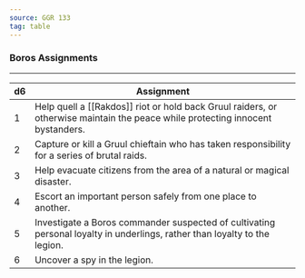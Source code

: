 ```yaml
---
source: GGR 133
tag: table
---
```


### Boros Assignments
---
|d6|Assignment|
|----|------------|
|1|Help quell a [[Rakdos]] riot or hold back Gruul raiders, or otherwise maintain the peace while protecting innocent bystanders.|
|2|Capture or kill a Gruul chieftain who has taken responsibility for a series of brutal raids.|
|3|Help evacuate citizens from the area of a natural or magical disaster.|
|4|Escort an important person safely from one place to another.|
|5|Investigate a Boros commander suspected of cultivating personal loyalty in underlings, rather than loyalty to the legion.|
|6|Uncover a spy in the legion.|
